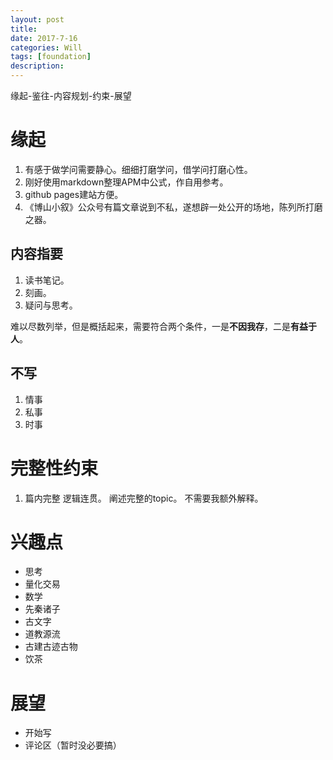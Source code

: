 ```yaml
---
layout: post
title: 
date: 2017-7-16
categories: Will
tags: [foundation]
description: 
---
```

缘起-鉴往-内容规划-约束-展望

# 缘起
1. 有感于做学问需要静心。细细打磨学问，借学问打磨心性。
2. 刚好使用markdown整理APM中公式，作自用参考。
3. github pages建站方便。
4. 《博山小叙》公众号有篇文章说到不私，遂想辟一处公开的场地，陈列所打磨之器。

## 内容指要
1. 读书笔记。
2. 刻画。
3. 疑问与思考。

难以尽数列举，但是概括起来，需要符合两个条件，一是**不因我存**，二是**有益于人**。

## 不写
1. 情事
2. 私事
3. 时事

# 完整性约束
1. 篇内完整
逻辑连贯。
阐述完整的topic。
不需要我额外解释。

# 兴趣点
- 思考
- 量化交易
- 数学
- 先秦诸子
- 古文字
- 道教源流
- 古建古迹古物
- 饮茶

# 展望
- 开始写  
- 评论区（暂时没必要搞）

